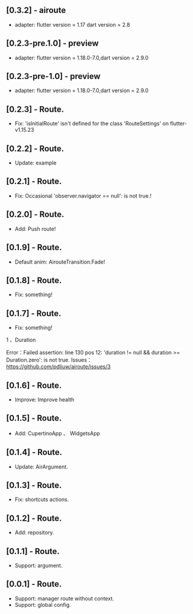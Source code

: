 ## [0.3.2] - airoute

* adapter: 
    flutter version = 1.17
    dart version = 2.8

## [0.2.3-pre.1.0] - preview

* adapter: flutter version = 1.18.0-7.0,dart version = 2.9.0

## [0.2.3-pre-1.0] - preview

* adapter: flutter version = 1.18.0-7.0,dart version = 2.9.0

## [0.2.3] - Route.

* Fix: 'isInitialRoute' isn't defined for the class 'RouteSettings' on flutter-v1.15.23

## [0.2.2] - Route.

* Update: example

## [0.2.1] - Route.

* Fix: Occasional 'observer.navigator == null': is not true.!

## [0.2.0] - Route.

* Add: Push route!

## [0.1.9] - Route.

* Default anim: AirouteTransition.Fade!

## [0.1.8] - Route.

* Fix: something!

## [0.1.7] - Route.

* Fix: something!

1 、Duration

Error：Failed assertion: line 130 pos 12: 'duration != null && duration >= Duration.zero': is not true.
Issues：https://github.com/pdliuw/airoute/issues/3

## [0.1.6] - Route.

* Improve:  Improve health

## [0.1.5] - Route.

* Add: CupertinoApp 、 WidgetsApp

## [0.1.4] - Route.

* Update: AirArgument.

## [0.1.3] - Route.

* Fix: shortcuts actions.

## [0.1.2] -  Route.

*  Add: repository.

## [0.1.1] -  Route.

*  Support: argument.

## [0.0.1] -  Route.

*  Support: manager route without context.
*  Support: global config.
